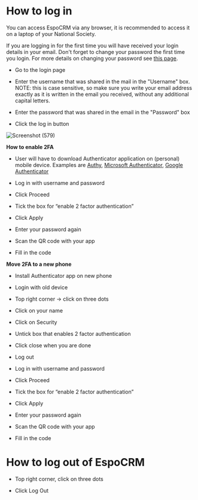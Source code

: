 # How to log in

You can access EspoCRM via any browser, it is recommended to access it on a laptop of your National Society. 

If you are logging in for the first time you will have received your login details in your email. Don't forget to change your password the first time you login. For more details on changing your password see [this page](https://rodekruis.github.io/espocrm-training/general/page2/).

- Go to the login page

- Enter the username that was shared in the mail in the "Username" box. NOTE: this is case sensitive, so make sure you write your email address exactly as it is written in the email you received, without any additional capital letters.

- Enter the password that was shared in the email in the "Password" box

- Click the log in button

![Screenshot (579)](https://github.com/user-attachments/assets/26eaaa8c-61bf-4bc4-8212-e81f0cb749fb)


**How to enable 2FA** 

- User will have to download Authenticator application on (personal)  mobile device. Examples are [Authy](https://www.authy.com/), [Microsoft Authenticator](https://www.microsoft.com/en/security/mobile-authenticator-app), [Google Authenticator](https://play.google.com/store/apps/details?id=com.google.android.apps.authenticator2&hl=en&gl=US&pli=1) 

- Log in with username and password 

- Click Proceed 

- Tick the box for “enable 2 factor authentication” 

- Click Apply 

- Enter your password again 

- Scan the QR code with your app 

- Fill in the code

**Move 2FA to a new phone**  

- Install Authenticator app on new phone 

- Login with old device 

- Top right corner -> click on three dots 

- Click on your name 

- Click on Security 

- Untick box that enables 2 factor authentication 

- Click close when you are done 

- Log out 

- Log in with username and password 

- Click Proceed 

- Tick the box for “enable 2 factor authentication” 

- Click Apply 

- Enter your password again 

- Scan the QR code with your app 

- Fill in the code 


# How to log out of EspoCRM 

- Top right corner, click on three dots 

- Click Log Out 
